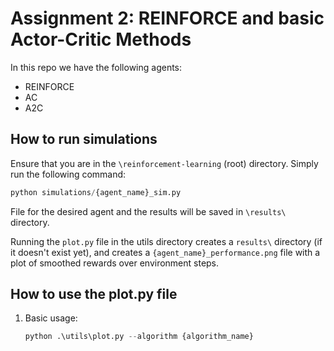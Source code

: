 # Assignment 2: REINFORCE and basic Actor-Critic Methods

In this repo we have the following agents:

- REINFORCE
- AC
- A2C

## How to run simulations

Ensure that you are in the `\reinforcement-learning` (root) directory. Simply run the following command:

``` python
python simulations/{agent_name}_sim.py
```

File for the desired agent and the results will be saved in `\results\` directory.

Running the `plot.py` file in the utils directory creates a `results\` directory (if it doesn't exist yet), and creates a `{agent_name}_performance.png` file with a plot of smoothed rewards over environment steps.

## How to use the plot.py file

1. Basic usage:

    ``` python
    python .\utils\plot.py --algorithm {algorithm_name}
    ```


